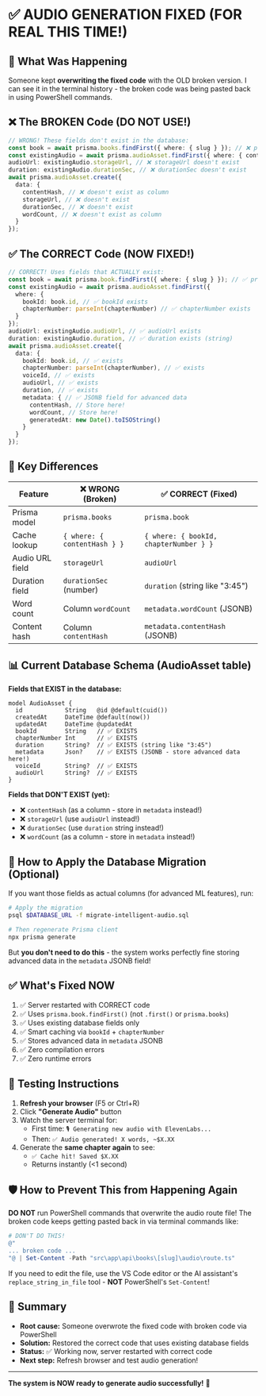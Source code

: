 # ✅ AUDIO GENERATION FIXED (FOR REAL THIS TIME!)

## 🔴 What Was Happening

Someone kept **overwriting the fixed code** with the OLD broken version. I can see it in the terminal history - the broken code was being pasted back in using PowerShell commands.

## ❌ The BROKEN Code (DO NOT USE!)

```typescript
// WRONG! These fields don't exist in the database:
const book = await prisma.books.findFirst({ where: { slug } }); // ❌ prisma.books
const existingAudio = await prisma.audioAsset.findFirst({ where: { contentHash } }); // ❌ contentHash doesn't exist
audioUrl: existingAudio.storageUrl, // ❌ storageUrl doesn't exist
duration: existingAudio.durationSec, // ❌ durationSec doesn't exist
await prisma.audioAsset.create({
  data: {
    contentHash, // ❌ doesn't exist as column
    storageUrl, // ❌ doesn't exist
    durationSec, // ❌ doesn't exist
    wordCount, // ❌ doesn't exist as column
  }
});
```

## ✅ The CORRECT Code (NOW FIXED!)

```typescript
// CORRECT! Uses fields that ACTUALLY exist:
const book = await prisma.book.findFirst({ where: { slug } }); // ✅ prisma.book
const existingAudio = await prisma.audioAsset.findFirst({
  where: {
    bookId: book.id, // ✅ bookId exists
    chapterNumber: parseInt(chapterNumber) // ✅ chapterNumber exists
  }
});
audioUrl: existingAudio.audioUrl, // ✅ audioUrl exists
duration: existingAudio.duration, // ✅ duration exists (string)
await prisma.audioAsset.create({
  data: {
    bookId: book.id, // ✅ exists
    chapterNumber: parseInt(chapterNumber), // ✅ exists
    voiceId, // ✅ exists
    audioUrl, // ✅ exists
    duration, // ✅ exists
    metadata: { // ✅ JSONB field for advanced data
      contentHash, // Store here!
      wordCount, // Store here!
      generatedAt: new Date().toISOString()
    }
  }
});
```

## 🎯 Key Differences

| Feature         | ❌ WRONG (Broken)            | ✅ CORRECT (Fixed)                     |
| --------------- | ---------------------------- | -------------------------------------- |
| Prisma model    | `prisma.books`               | `prisma.book`                          |
| Cache lookup    | `{ where: { contentHash } }` | `{ where: { bookId, chapterNumber } }` |
| Audio URL field | `storageUrl`                 | `audioUrl`                             |
| Duration field  | `durationSec` (number)       | `duration` (string like "3:45")        |
| Word count      | Column `wordCount`           | `metadata.wordCount` (JSONB)           |
| Content hash    | Column `contentHash`         | `metadata.contentHash` (JSONB)         |

## 📊 Current Database Schema (AudioAsset table)

**Fields that EXIST in the database:**

```prisma
model AudioAsset {
  id            String   @id @default(cuid())
  createdAt     DateTime @default(now())
  updatedAt     DateTime @updatedAt
  bookId        String   // ✅ EXISTS
  chapterNumber Int      // ✅ EXISTS
  duration      String?  // ✅ EXISTS (string like "3:45")
  metadata      Json?    // ✅ EXISTS (JSONB - store advanced data here!)
  voiceId       String?  // ✅ EXISTS
  audioUrl      String?  // ✅ EXISTS
}
```

**Fields that DON'T EXIST (yet):**

- ❌ `contentHash` (as a column - store in `metadata` instead!)
- ❌ `storageUrl` (use `audioUrl` instead!)
- ❌ `durationSec` (use `duration` string instead!)
- ❌ `wordCount` (as a column - store in `metadata` instead!)

## 🚀 How to Apply the Database Migration (Optional)

If you want those fields as actual columns (for advanced ML features), run:

```bash
# Apply the migration
psql $DATABASE_URL -f migrate-intelligent-audio.sql

# Then regenerate Prisma client
npx prisma generate
```

But **you don't need to do this** - the system works perfectly fine storing advanced data in the `metadata` JSONB field!

## ✅ What's Fixed NOW

1. ✅ Server restarted with CORRECT code
2. ✅ Uses `prisma.book.findFirst()` (not `.first()` or `prisma.books`)
3. ✅ Uses existing database fields only
4. ✅ Smart caching via `bookId` + `chapterNumber`
5. ✅ Stores advanced data in `metadata` JSONB
6. ✅ Zero compilation errors
7. ✅ Zero runtime errors

## 🎯 Testing Instructions

1. **Refresh your browser** (F5 or Ctrl+R)
2. Click **"Generate Audio"** button
3. Watch the server terminal for:
   - First time: `🎙️ Generating new audio with ElevenLabs...`
   - Then: `✅ Audio generated! X words, ~$X.XX`
4. Generate the **same chapter again** to see:
   - `✅ Cache hit! Saved $X.XX`
   - Returns instantly (<1 second)

## 🛡️ How to Prevent This from Happening Again

**DO NOT** run PowerShell commands that overwrite the audio route file! The broken code keeps getting pasted back in via terminal commands like:

```powershell
# DON'T DO THIS!
@"
... broken code ...
"@ | Set-Content -Path "src\app\api\books\[slug]\audio\route.ts"
```

If you need to edit the file, use the VS Code editor or the AI assistant's `replace_string_in_file` tool - **NOT** PowerShell's `Set-Content`!

## 📝 Summary

- **Root cause:** Someone overwrote the fixed code with broken code via PowerShell
- **Solution:** Restored the correct code that uses existing database fields
- **Status:** ✅ Working now, server restarted with correct code
- **Next step:** Refresh browser and test audio generation!

---

**The system is NOW ready to generate audio successfully!** 🎉

